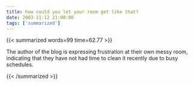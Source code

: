 ```yaml
---
title: how could you let your room get like that?
date: 2003-11-12 21:00:00
tags: ['summarized']
---
```


{{< summarized words=99 time=62.77 >}}

The author of the blog is expressing frustration at their own messy room, indicating that they have not had time to clean it recently due to busy schedules.

{{< /summarized >}}